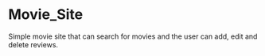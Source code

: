 # Movie_Site
Simple movie site that can search for movies and the user can add, edit and delete reviews.
